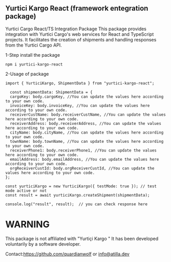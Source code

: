 ## Yurtici Kargo React (framework entegration package)

Yurtici Cargo React/TS Integration Package This package provides integration with Yurtici Cargo's web services for React and TypeScript projects.
It facilitates the creation of shipments and handling responses from the Yurtici Cargo API.

1-Step install the package

    npm i yurtici-kargo-react

2-Usage of package

    import { YurticiKargo, ShipmentData } from "yurtici-kargo-react";

      const shipmentData: ShipmentData = {
      cargoKey: body.cargoKey, //You can update the values ​​here according to your own code.
      invoiceKey: body.invoiceKey, //You can update the values ​​here according to your own code.
      receiverCustName: body.receiverCustName, //You can update the values ​​here according to your own code.
      receiverAddress: body.receiverAddress, //You can update the values ​​here according to your own code.
      cityName: body.cityName, //You can update the values ​​here according to your own code.
      townName: body.townName, //You can update the values ​​here according to your own code.
      receiverPhone1: body.receiverPhone1, //You can update the values ​​here according to your own code.
      emailAddress: body.emailAddress, //You can update the values ​​here according to your own code.
      orgReceiverCustId: body.orgReceiverCustId, //You can update the values ​​here according to your own code.
    };

    const yurticiKargo = new YurticiKargo({ testMode: true }); // test mode active or not
    const result = await yurticiKargo.createShipment(shipmentData);

    console.log("result", result);  // you can check response here


# WARNING

This package is not affiliated with "Yurtiçi Kargo " It has been developed voluntarily by a software developer.

Contact:https://github.com/quardianwolf or info@atilla.dev
